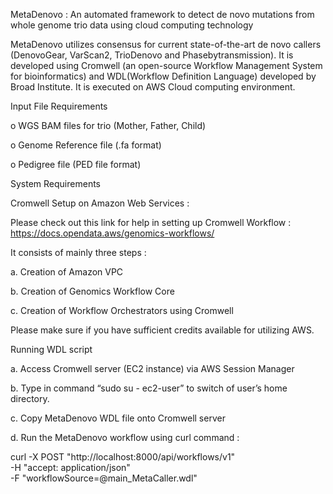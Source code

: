 MetaDenovo : An automated framework to detect de novo mutations from whole genome trio data using cloud computing technology

MetaDenovo utilizes consensus for current state-of-the-art de novo callers (DenovoGear, VarScan2, TrioDenovo and Phasebytransmission). It is developed using Cromwell (an open-source Workflow Management System for bioinformatics) and WDL(Workflow Definition Language) developed by Broad Institute. It is executed on AWS Cloud computing environment.

Input File Requirements

  o	WGS BAM files for trio (Mother, Father, Child)
  
  o	Genome Reference file (.fa format)
  
  o	Pedigree file (PED file format)

System Requirements

Cromwell Setup on Amazon Web Services :

Please check out this link for help in setting up Cromwell Workflow : https://docs.opendata.aws/genomics-workflows/

It consists of mainly three steps :

  a.	Creation of Amazon VPC 
  
  b.	Creation of Genomics Workflow Core
  
  c.	Creation of Workflow Orchestrators using Cromwell

Please make sure if you have sufficient credits available for utilizing AWS.

Running WDL script

a.	Access Cromwell server (EC2 instance) via AWS Session Manager

b.	Type in command “sudo su - ec2-user” to switch of user’s home directory.

c.	Copy MetaDenovo WDL file onto Cromwell server

d.	Run the MetaDenovo workflow using curl command :

curl -X POST "http://localhost:8000/api/workflows/v1" \
-H "accept: application/json" \
-F "workflowSource=@main_MetaCaller.wdl"
	

	



